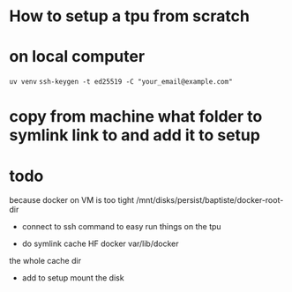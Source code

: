 # How to setup a tpu from scratch

# on local computer
`uv venv` 
`ssh-keygen -t ed25519 -C "your_email@example.com"`

# copy from machine what folder to symlink link to and add it to setup

# todo 

because docker on VM is too tight
/mnt/disks/persist/baptiste/docker-root-dir
- connect to ssh command to easy run things on the tpu

- do symlink
cache HF
docker var/lib/docker

the whole cache dir

- add to setup mount the disk


